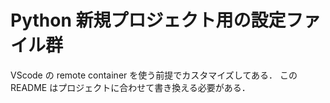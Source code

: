 # Python 新規プロジェクト用の設定ファイル群
VScode の remote container を使う前提でカスタマイズしてある．
この README はプロジェクトに合わせて書き換える必要がある．